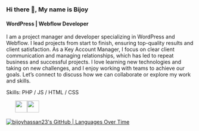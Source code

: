 ### Hi there 👋, My name is Bijoy
#### WordPress | Webflow Developer
I am a project manager and developer specializing in WordPress and Webflow. I lead projects from start to finish, ensuring top-quality results and client satisfaction. As a Key Account Manager, I focus on clear client communication and managing relationships, which has led to repeat business and successful projects. I love learning new technologies and taking on new challenges, and I enjoy working with teams to achieve our goals. Let’s connect to discuss how we can collaborate or explore my work and skills.

Skills: PHP / JS / HTML / CSS

<ul style="display: flex;list-style: none;">
        <li>
            <a href="https://linkedin.com/in/bijoyhassan23"><img height="32" width="32" src="https://cdn.simpleicons.org/linkedin/white" /></a>
        </li>
        <li>
            <a href="https://linkedin.com/in/bijoyhassan23"><img height="32" width="32" src="https://cdn.simpleicons.org/linkedin/white" /></a>
        </li>
    </ul>




[![bijoyhassan23's GitHub | Languages Over Time](https://stats.quira.sh/bijoyhassan23/languages-over-time?theme=dark)](https://quira.sh?utm_source=widgets&utm_campaign=bijoyhassan23)
